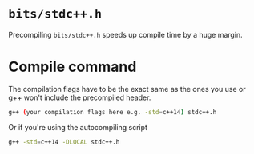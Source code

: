 # `bits/stdc++.h`
Precompiling `bits/stdc++.h` speeds up compile time by a huge margin.

# Compile command
The compilation flags have to be the exact same as the ones you use or g++ won't include the precompiled header.
```sh
g++ (your compilation flags here e.g. -std=c++14) stdc++.h
```
Or if you're using the autocompiling script
```sh
g++ -std=c++14 -DLOCAL stdc++.h
```
